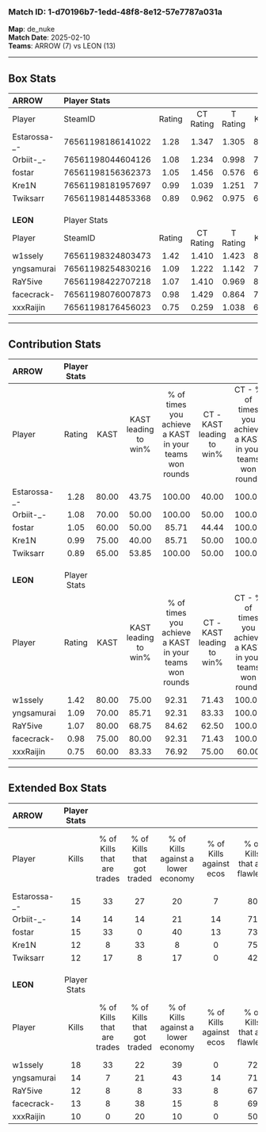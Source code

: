 ### Match ID: 1-d70196b7-1edd-48f8-8e12-57e7787a031a  
**Map**: de_nuke  
**Match Date**: 2025-02-10  
**Teams**: ARROW (7) vs LEON (13)  

---  

## Box Stats  

| **ARROW**    | Player Stats      |        |           |          |       |      |       |         |        |      |     |
| :- | :- | :-: | :-: | :-: | :-: | :-: | :-: | :-: | :-: | :-: | :-: |
| Player       | SteamID           | Rating | CT Rating | T Rating | KAST  | ADR  | Kills | Assists | Deaths | K/D  | HS% |
| Estarossa-_- | 76561198186141022 |  1.28  |   1.347   |  1.305   | 80.00 | 93.6 |  15   |    6    |   13   | 1.15 | 53  |
| Orbiit-_-    | 76561198044604126 |  1.08  |   1.234   |  0.998   | 70.00 | 75.6 |  14   |    2    |   13   | 1.08 | 28  |
| fostar       | 76561198156362373 |  1.05  |   1.456   |  0.576   | 60.00 | 81.6 |  15   |    3    |   14   | 1.07 | 33  |
| Kre1N        | 76561198181957697 |  0.99  |   1.039   |  1.251   | 75.00 | 57.2 |  12   |    0    |   12   | 1.00 | 25  |
| Twiksarr     | 76561198144853368 |  0.89  |   0.962   |  0.975   | 65.00 | 67.9 |  12   |    3    |   15   | 0.80 | 83  |
|              |                   |        |           |          |       |      |       |         |        |      |     |
|              |                   |        |           |          |       |      |       |         |        |      |     |
|              |                   |        |           |          |       |      |       |         |        |      |     |
| **LEON**     | Player Stats      |        |           |          |       |      |       |         |        |      |     |
| Player       | SteamID           | Rating | CT Rating | T Rating | KAST  | ADR  | Kills | Assists | Deaths | K/D  | HS% |
| w1ssely      | 76561198324803473 |  1.42  |   1.410   |  1.423   | 80.00 | 95.5 |  18   |    7    |   13   | 1.38 | 50  |
| yngsamurai   | 76561198254830216 |  1.09  |   1.222   |  1.142   | 70.00 | 70.0 |  14   |    2    |   12   | 1.17 | 21  |
| RaY5ive      | 76561198422707218 |  1.07  |   1.410   |  0.969   | 80.00 | 65.0 |  12   |    8    |   13   | 0.92 | 25  |
| facecrack-   | 76561198076007873 |  0.98  |   1.429   |  0.864   | 75.00 | 72.0 |  13   |    7    |   17   | 0.76 | 69  |
| xxxRaijin    | 76561198176456023 |  0.75  |   0.259   |  1.038   | 60.00 | 51.0 |  10   |    1    |   13   | 0.77 | 70  |
---  

## Contribution Stats  

| **ARROW**    | Player Stats |       |                      |                                                        |                           |                                                             |                          |                                                            |
| :- | :-: | :-: | :-: | :-: | :-: | :-: | :-: | :-: |
| Player       |    Rating    | KAST  | KAST leading to win% | % of times you achieve a KAST in your teams won rounds | CT - KAST leading to win% | CT - % of times you achieve a KAST in your teams won rounds | T - KAST leading to win% | T - % of times you achieve a KAST in your teams won rounds |
| Estarossa-_- |     1.28     | 80.00 |        43.75         |                         100.00                         |           40.00           |                           100.00                            |          50.00           |                           100.00                           |
| Orbiit-_-    |     1.08     | 70.00 |        50.00         |                         100.00                         |           50.00           |                           100.00                            |          50.00           |                           100.00                           |
| fostar       |     1.05     | 60.00 |        50.00         |                         85.71                          |           44.44           |                           100.00                            |          66.67           |                           66.67                            |
| Kre1N        |     0.99     | 75.00 |        40.00         |                         85.71                          |           50.00           |                           100.00                            |          28.57           |                           66.67                            |
| Twiksarr     |     0.89     | 65.00 |        53.85         |                         100.00                         |           50.00           |                           100.00                            |          60.00           |                           100.00                           |
|              |              |       |                      |                                                        |                           |                                                             |                          |                                                            |
|              |              |       |                      |                                                        |                           |                                                             |                          |                                                            |
|              |              |       |                      |                                                        |                           |                                                             |                          |                                                            |
| **LEON**     | Player Stats |       |                      |                                                        |                           |                                                             |                          |                                                            |
| Player       |    Rating    | KAST  | KAST leading to win% | % of times you achieve a KAST in your teams won rounds | CT - KAST leading to win% | CT - % of times you achieve a KAST in your teams won rounds | T - KAST leading to win% | T - % of times you achieve a KAST in your teams won rounds |
| w1ssely      |     1.42     | 80.00 |        75.00         |                         92.31                          |           71.43           |                           100.00                            |          77.78           |                           87.50                            |
| yngsamurai   |     1.09     | 70.00 |        85.71         |                         92.31                          |           83.33           |                           100.00                            |          87.50           |                           87.50                            |
| RaY5ive      |     1.07     | 80.00 |        68.75         |                         84.62                          |           62.50           |                           100.00                            |          75.00           |                           75.00                            |
| facecrack-   |     0.98     | 75.00 |        80.00         |                         92.31                          |           71.43           |                           100.00                            |          87.50           |                           87.50                            |
| xxxRaijin    |     0.75     | 60.00 |        83.33         |                         76.92                          |           75.00           |                            60.00                            |          87.50           |                           87.50                            |
---  

## Extended Box Stats  

| **ARROW**    | Player Stats |                            |                            |                                    |                         |                              |                                 |        |                             |                                     |                          |                               |                            |
| :- | :-: | :-: | :-: | :-: | :-: | :-: | :-: | :-: | :-: | :-: | :-: | :-: | :-: |
| Player       |    Kills     | % of Kills that are trades | % of Kills that got traded | % of Kills against a lower economy | % of Kills against ecos | % of Kills that are flawless | % of Kills that are close duels | Deaths | % of Deaths that get traded | % of Deaths against a lower economy | % of Deaths against ecos | % of Deaths that are flawless | % of Deaths that are close |
| Estarossa-_- |      15      |             33             |             27             |                 20                 |            7            |              80              |                0                |   13   |             15              |                  8                  |            0             |              46               |             15             |
| Orbiit-_-    |      14      |             14             |             14             |                 21                 |           14            |              71              |                0                |   13   |             15              |                  8                  |            0             |              77               |             0              |
| fostar       |      15      |             33             |             0              |                 40                 |           13            |              73              |                0                |   14   |             21              |                  7                  |            0             |              64               |             14             |
| Kre1N        |      12      |             8              |             33             |                 8                  |            0            |              75              |                0                |   12   |             42              |                 25                  |            0             |              83               |             0              |
| Twiksarr     |      12      |             17             |             8              |                 17                 |            0            |              42              |                8                |   15   |             20              |                 13                  |            7             |              73               |             0              |
|              |              |                            |                            |                                    |                         |                              |                                 |        |                             |                                     |                          |                               |                            |
|              |              |                            |                            |                                    |                         |                              |                                 |        |                             |                                     |                          |                               |                            |
|              |              |                            |                            |                                    |                         |                              |                                 |        |                             |                                     |                          |                               |                            |
| **LEON**     | Player Stats |                            |                            |                                    |                         |                              |                                 |        |                             |                                     |                          |                               |                            |
| Player       |    Kills     | % of Kills that are trades | % of Kills that got traded | % of Kills against a lower economy | % of Kills against ecos | % of Kills that are flawless | % of Kills that are close duels | Deaths | % of Deaths that get traded | % of Deaths against a lower economy | % of Deaths against ecos | % of Deaths that are flawless | % of Deaths that are close |
| w1ssely      |      18      |             33             |             22             |                 39                 |            0            |              72              |                6                |   13   |              0              |                  8                  |            0             |              62               |             0              |
| yngsamurai   |      14      |             7              |             21             |                 43                 |           14            |              71              |                7                |   12   |             33              |                 17                  |            0             |              75               |             0              |
| RaY5ive      |      12      |             8              |             8              |                 33                 |            8            |              67              |                0                |   13   |             23              |                 23                  |            8             |              69               |             0              |
| facecrack-   |      13      |             8              |             38             |                 15                 |            8            |              69              |               15                |   17   |             24              |                 24                  |            6             |              71               |             6              |
| xxxRaijin    |      10      |             0              |             20             |                 10                 |            0            |              50              |                0                |   13   |              0              |                 23                  |            0             |              85               |             0              |
